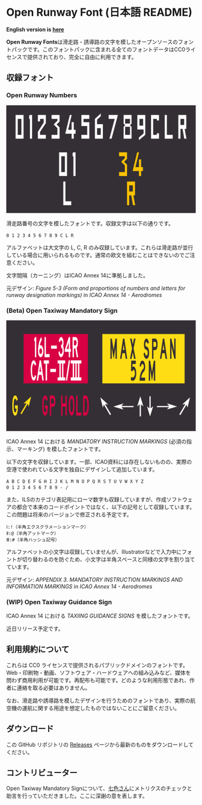 # Open Runway Font (日本語 README)

**English version is [here](./README.md)**

**Open Runway Fonts**は滑走路・誘導路の文字を模したオープンソースのフォントパックです。このフォントパックに含まれる全てのフォントデータはCC0ライセンスで提供されており、完全に自由に利用できます。

## 収録フォント

### Open Runway Numbers

![](./img/open-runway-numbers.png)

滑走路番号の文字を模したフォントです。収録文字は以下の通りです。

```
0 1 2 3 4 5 6 7 8 9 C L R
```

アルファベットは大文字の L, C, R のみ収録しています。これらは滑走路が並行している場合に用いられるものです。通常の欧文を組むことはできないのでご注意ください。

文字間隔（カーニング）はICAO Annex 14に準拠しました。

元デザイン: *Figure 5-3 (Form and proportions of numbers and letters for runway designation markings)*  in *ICAO Annex 14 - Aerodromes*

### (Beta) Open Taxiway Mandatory Sign

![](/img/open-taxiway-mandatory-sign.png)

ICAO Annex 14 における *MANDATORY INSTRUCTION MARKINGS* (必須の指示、マーキング) を模したフォントです。

以下の文字を収録しています。一部、ICAO資料には存在しないものの、実際の空港で使われている文字を独自にデザインして追加しています。

```
A B C D E F G H I J K L M N O P Q R S T U V W X Y Z 
0 1 2 3 4 5 6 7 8 9 - /
```

また、ILSのカテゴリ表記用にローマ数字も収録していますが、作成ソフトウェアの都合で本来のコードポイントではなく、以下の記号として収録しています。この問題は将来のバージョンで修正される予定です。

```
Ⅰ:!（半角エクスクラメーションマーク）
Ⅱ:@（半角アットマーク）
Ⅲ:#（半角ハッシュ記号）
```

アルファベットの小文字は収録していませんが、Illustratorなどで入力中にフォントが切り替わるのを防ぐため、小文字は半角スペースと同様の文字を割り当てています。

元デザイン: *APPENDIX 3. MANDATORY INSTRUCTION MARKINGS AND INFORMATION MARKINGS*  in *ICAO Annex 14 - Aerodromes*

### (WIP) Open Taxiway Guidance Sign

ICAO Annex 14 における *TAXIING GUIDANCE SIGNS* を模したフォントです。

近日リリース予定です。

## 利用規約について

これらは CC0 ライセンスで提供されるパブリックドメインのフォントです。Web・印刷物・動画、ソフトウェア・ハードウェアへの組み込みなど、媒体を問わず商用利用が可能です。再配布も可能です。どのような利用形態であれ、作者に連絡を取る必要はありません。

なお、滑走路や誘導路を模したデザインを行うためのフォントであり、実際の航空機の運航に関する用途を想定したものではないことにご留意ください。

## ダウンロード

この GitHub リポジトリの [Releases](https://github.com/ryo-a/Open-Runway-Fonts/releases) ページから最新のものをダウンロードしてください。

## コントリビューター

Open Taxiway Mandatory Signについて、[七色さん](https://at.tumblr.com/7-typ/67d6e4v0g9hk)にメトリクスのチェックと助言を行っていただきました。ここに深謝の意を表します。